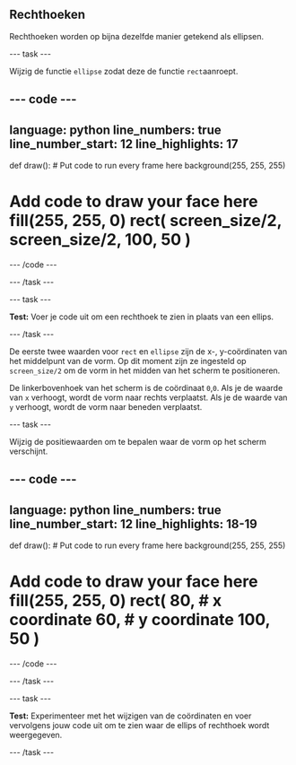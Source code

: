 ## Rechthoeken

Rechthoeken worden op bijna dezelfde manier getekend als ellipsen.

--- task ---

Wijzig de functie `ellipse` zodat deze de functie `rect`aanroept.

--- code ---
---
language: python line_numbers: true line_number_start: 12
line_highlights: 17
---

def draw(): # Put code to run every frame here background(255, 255, 255)  
# Add code to draw your face here fill(255, 255, 0) rect( screen_size/2, screen_size/2, 100, 50 )

--- /code ---

--- /task ---

--- task ---

**Test:** Voer je code uit om een rechthoek te zien in plaats van een ellips.

--- /task ---

De eerste twee waarden voor `rect` en `ellipse` zijn de x-, y-coördinaten van het middelpunt van de vorm. Op dit moment zijn ze ingesteld op `screen_size/2` om de vorm in het midden van het scherm te positioneren.

De linkerbovenhoek van het scherm is de coördinaat `0`,`0`. Als je de waarde van `x` verhoogt, wordt de vorm naar rechts verplaatst. Als je de waarde van `y` verhoogt, wordt de vorm naar beneden verplaatst.


--- task ---

Wijzig de positiewaarden om te bepalen waar de vorm op het scherm verschijnt.

--- code ---
---
language: python line_numbers: true line_number_start: 12
line_highlights: 18-19
---

def draw(): # Put code to run every frame here background(255, 255, 255)  
# Add code to draw your face here fill(255, 255, 0) rect( 80, # x coordinate 60, # y coordinate 100, 50 )

--- /code ---

--- /task ---

--- task ---

**Test:** Experimenteer met het wijzigen van de coördinaten en voer vervolgens jouw code uit om te zien waar de ellips of rechthoek wordt weergegeven.

--- /task ---